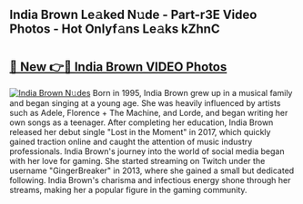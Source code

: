 ## India Brown Le𝚊ked N𝚞de - Part-r3E Video Photos - Hot Onlyf𝚊ns Le𝚊ks kZhnC

# <h2><a href="http://ab71302.deff.icu/?id=India+Brown">🔗 New 👉🔴 India Brown VIDEO Photos</a></h2>

[![India Brown N𝚞des](https://i.imgur.com/rIISA9y.gif)](http://ab71302.deff.icu/?id=India+Brown)
Born in 1995, India Brown grew up in a musical family and began singing at a young age. She was heavily influenced by artists such as Adele, Florence + The Machine, and Lorde, and began writing her own songs as a teenager. After completing her education, India Brown released her debut single "Lost in the Moment" in 2017, which quickly gained traction online and caught the attention of music industry professionals. India Brown's journey into the world of social media began with her love for gaming. She started streaming on Twitch under the username "GingerBreaker" in 2013, where she gained a small but dedicated following. India Brown's charisma and infectious energy shone through her streams, making her a popular figure in the gaming community.

